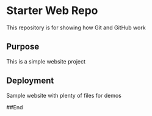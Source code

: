# Starter Web Repo

This repository is for showing how Git and GitHub work

## Purpose

This is a simple website project

## Deployment

Sample website with plenty of files for demos

##End
